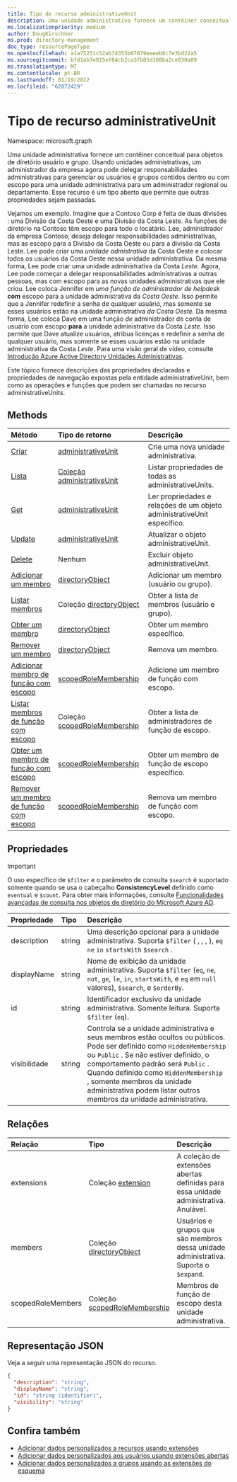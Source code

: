 ```yaml
---
title: Tipo de recurso administrativeUnit
description: Uma unidade administrativa fornece um contêiner conceitual para objetos de diretório usuário e grupo.
ms.localizationpriority: medium
author: DougKirschner
ms.prod: directory-management
doc_type: resourcePageType
ms.openlocfilehash: a1a75251c52ab74355b07879eeeeb8c7e3bd22a5
ms.sourcegitcommit: bfd1ab7e015ef04cb2ca3fb85d308ba2ce830a89
ms.translationtype: MT
ms.contentlocale: pt-BR
ms.lasthandoff: 01/19/2022
ms.locfileid: "62072429"
---
```

# <a name="administrativeunit-resource-type"></a>Tipo de recurso administrativeUnit

Namespace: microsoft.graph

Uma unidade administrativa fornece um contêiner conceitual para objetos de diretório usuário e grupo. Usando unidades administrativas, um administrador da empresa agora pode delegar responsabilidades administrativas para gerenciar os usuários e grupos contidos dentro ou com escopo para uma unidade administrativa para um administrador regional ou departamento. Esse recurso é um tipo aberto que permite que outras propriedades sejam passadas.

Vejamos um exemplo. Imagine que a Contoso Corp é feita de duas divisões : uma Divisão da Costa Oeste e uma Divisão da Costa Leste. As funções de diretório na Contoso têm escopo para todo o locatário. Lee, administrador da empresa Contoso, deseja delegar responsabilidades administrativas, mas as escopo para a Divisão da Costa Oeste ou para a divisão da Costa Leste.  Lee pode criar uma *unidade admistrativa* da Costa Oeste e colocar todos os usuários da Costa Oeste nessa unidade administrativa.  Da mesma forma, Lee pode criar uma unidade administrativa da Costa *Leste.*  Agora, Lee pode começar a delegar  responsabilidades administrativas a outras pessoas, mas com escopo para as novas unidades administrativas que ele criou. Lee coloca Jennifer em *uma função de administrador de helpdesk* **com** escopo para a unidade administrativa da *Costa Oeste.*  Isso permite que a Jennifer redefinir a senha de qualquer usuário, mas somente se esses usuários estão na unidade administrativa *da Costa Oeste.*  Da mesma forma, Lee coloca Dave em uma função *de* administrador de conta de usuário com escopo **para** a unidade administrativa da Costa *Leste.*  Isso permite que Dave atualize usuários, atribua licenças e redefinir a senha de qualquer usuário, mas somente se esses usuários estão na unidade administrativa da Costa *Leste.* Para uma visão geral de vídeo, consulte [Introdução Azure Active Directory Unidades Administrativas](https://channel9.msdn.com/Series/Windows-Azure-Active-Directory/Introduction-to-Azure-Active-Directory-Administrative-Units).


Este tópico fornece descrições das propriedades declaradas e propriedades de navegação expostas pela entidade administrativeUnit, bem como as operações e funções que podem ser chamadas no recurso administrativeUnits.


## <a name="methods"></a>Methods

| Método   | Tipo de retorno | Descrição |
|:---------------|:--------|:----------|
|[Criar](../api/administrativeunit-post-administrativeunits.md) | [administrativeUnit](administrativeunit.md) | Crie uma nova unidade administrativa.|
|[Lista](../api/administrativeunit-list.md) | [Coleção administrativeUnit](administrativeunit.md) |Listar propriedades de todas as administrativeUnits.|
|[Get](../api/administrativeunit-get.md) | [administrativeUnit](administrativeunit.md) |Ler propriedades e relações de um objeto administrativeUnit específico.|
|[Update](../api/administrativeunit-update.md) | [administrativeUnit](administrativeunit.md)    |Atualizar o objeto administrativeUnit. |
|[Delete](../api/administrativeunit-delete.md) | Nenhum |Excluir objeto administrativeUnit. |
|[Adicionar um membro](../api/administrativeunit-post-members.md) |[directoryObject](directoryobject.md)| Adicionar um membro (usuário ou grupo).|
|[Listar membros](../api/administrativeunit-list-members.md) |Coleção [directoryObject](directoryobject.md)| Obter a lista de membros (usuário e grupo).|
|[Obter um membro](../api/administrativeunit-get-members.md) |[directoryObject](directoryobject.md)| Obter um membro específico.|
|[Remover um membro](../api/administrativeunit-delete-members.md) |[directoryObject](directoryobject.md)| Remova um membro.|
|[Adicionar membro de função com escopo](../api/administrativeunit-post-scopedrolemembers.md) |[scopedRoleMembership](scopedrolemembership.md)| Adicione um membro de função com escopo.|
|[Listar membros de função com escopo](../api/administrativeunit-list-scopedrolemembers.md) |Coleção [scopedRoleMembership](scopedrolemembership.md)| Obter a lista de administradores de função de escopo.|
|[Obter um membro de função com escopo](../api/administrativeunit-get-scopedrolemembers.md) |[scopedRoleMembership](scopedrolemembership.md)| Obter um membro de função de escopo específico.|
|[Remover um membro de função com escopo](../api/administrativeunit-delete-scopedrolemembers.md) |[scopedRoleMembership](scopedrolemembership.md)| Remova um membro de função com escopo.|

## <a name="properties"></a>Propriedades

> [!IMPORTANT]
> O uso específico de `$filter` e o parâmetro de consulta `$search` é suportado somente quando se usa o cabeçalho **ConsistencyLevel** definido como `eventual` e `$count`. Para obter mais informações, consulte [Funcionalidades avançadas de consulta nos objetos de diretório do Microsoft Azure AD](/graph/aad-advanced-queries#administrative-unit-properties).

| Propriedade     | Tipo   |Descrição|
|:---------------|:--------|:----------|
|description|string|Uma descrição opcional para a unidade administrativa. Suporta `$filter` ( , , , ), `eq` `ne` `in` `startsWith` `$search` .|
|displayName|string|Nome de exibição da unidade administrativa. Suporta `$filter` (`eq`, `ne`, `not`, `ge`, `le`, `in`, `startsWith`, e `eq` em `null` valores), `$search`, e `$orderBy`.|
|id|string|Identificador exclusivo da unidade administrativa. Somente leitura. Suporta `$filter` (`eq`).|
|visibilidade|string|Controla se a unidade administrativa e seus membros estão ocultos ou públicos. Pode ser definido como `HiddenMembership` ou `Public` . Se não estiver definido, o comportamento padrão será `Public` . Quando definido como `HiddenMembership` , somente membros da unidade administrativa podem listar outros membros da unidade administrativa.|

## <a name="relationships"></a>Relações
| Relação | Tipo   |Descrição|
|:---------------|:--------|:----------|
|extensions|Coleção [extension](extension.md)|A coleção de extensões abertas definidas para essa unidade administrativa. Anulável.|
|members|Coleção [directoryObject](directoryobject.md)|Usuários e grupos que são membros dessa unidade administrativa. Suporta o `$expand`.|
|scopedRoleMembers|Coleção [scopedRoleMembership](scopedrolemembership.md)| Membros de função de escopo desta unidade administrativa. |

## <a name="json-representation"></a>Representação JSON

Veja a seguir uma representação JSON do recurso.

<!-- {
  "blockType": "resource",
  "keyProperty": "id",
  "optionalProperties": [

  ],
  "@odata.type": "microsoft.graph.administrativeUnit"
}-->

```json
{
  "description": "string",
  "displayName": "string",
  "id": "string (identifier)",
  "visibility": "string"
}

```


## <a name="see-also"></a>Confira também

- [Adicionar dados personalizados a recursos usando extensões](/graph/extensibility-overview)
- [Adicionar dados personalizados aos usuários usando extensões abertas](/graph/extensibility-open-users)
- [Adicionar dados personalizados a grupos usando as extensões do esquema](/graph/extensibility-schema-groups)


<!-- uuid: 8fcb5dbc-d5aa-4681-8e31-b001d5168d79
2015-10-25 14:57:30 UTC -->
<!--
{
  "type": "#page.annotation",
  "description": "administrativeUnit resource",
  "keywords": "",
  "section": "documentation",
  "tocPath": "",
  "suppressions": []
}
-->
